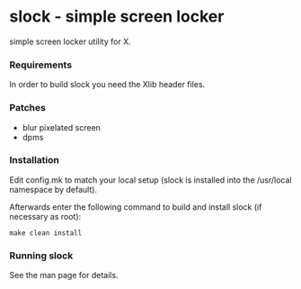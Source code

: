 # slock - simple screen locker

simple screen locker utility for X.

### Requirements

In order to build slock you need the Xlib header files.

### Patches

- blur pixelated screen
- dpms

### Installation

Edit config.mk to match your local setup (slock is installed into
the /usr/local namespace by default).

Afterwards enter the following command to build and install slock
(if necessary as root):

```
make clean install
```

### Running slock

See the man page for details.
